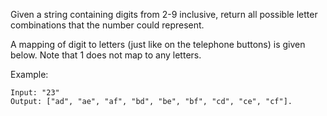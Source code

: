 Given a string containing digits from 2-9 inclusive, return all possible letter combinations that the number could represent.

A mapping of digit to letters (just like on the telephone buttons) is given below. Note that 1 does not map to any letters.

Example:
````
Input: "23"
Output: ["ad", "ae", "af", "bd", "be", "bf", "cd", "ce", "cf"].
